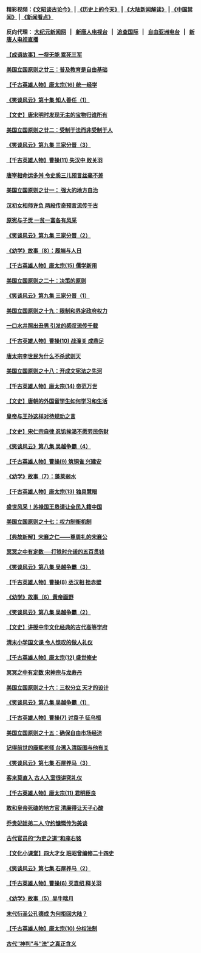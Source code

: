 #### 精彩视频：[《文昭谈古论今》](http://95.179.137.68/wenzhao) | [《历史上的今天》](http://95.179.137.68/today-in-history) | [《大陆新闻解读》](http://95.179.137.68/ntdtv-comedy) | [《中国禁闻》](http://95.179.137.68/ntdtv-news) | [《新闻看点》](http://95.179.137.68/news-insight) 

 #### 反向代理： [大纪元新闻网](http://95.179.137.68:10080/) &nbsp;&nbsp;|&nbsp;&nbsp; [新唐人电视台](http://95.179.137.68:8000/) &nbsp;&nbsp;|&nbsp;&nbsp; [追查国际](http://95.179.137.68:10010/) &nbsp;&nbsp;|&nbsp;&nbsp; [自由亚洲电台](http://95.179.137.68:9800/) &nbsp;&nbsp;|&nbsp;&nbsp; [新唐人电视直播](http://95.179.137.68/) 

#### [【成语故事】一将无能 累死三军](../pages/nsc975/n11046538.md?t=02170337) 

#### [美国立国原则之廿三：普及教育是自由基础](../pages/nsc975/n11044655.md?t=02170337) 

#### [【千古英雄人物】唐太宗(16) 统一经学](../pages/nsc975/n8046259.md?t=02170337) 

#### [《笑谈风云》第十集 知人善任（1）](../pages/nsc975/n11032532.md?t=02170337) 

#### [【文史】唐宋明时发现无主的宝物归谁所有](../pages/nsc975/n11036075.md?t=02170337) 

#### [美国立国原则之廿二：受制于法而非受制于人](../pages/nsc975/n11038266.md?t=02170337) 

#### [《笑谈风云》第九集 三家分晋（3）](../pages/nsc975/n11028646.md?t=02170337) 

#### [【千古英雄人物】曹操(11) 失汉中 败关羽](../pages/nsc975/n7783328.md?t=02170337) 

#### [唐宰相命运多舛 令史奚三儿预言丝毫不差](../pages/nsc975/n334750.md?t=02170337) 

#### [美国立国原则之廿一： 强大的地方自治](../pages/nsc975/n11036069.md?t=02170337) 

#### [汉初女相师许负 两段传奇预言流传千古](../pages/nsc975/n11035453.md?t=02170337) 

#### [原宪与子贡 一贫一富各有风采](../pages/nsc975/n11013094.md?t=02170337) 

#### [《笑谈风云》第九集 三家分晋（2）](../pages/nsc975/n11028610.md?t=02170337) 

#### [《幼学》故事（8）：履端与人日](../pages/nsc975/n10990550.md?t=02170337) 

#### [【千古英雄人物】唐太宗(15) 儒学新用](../pages/nsc975/n8046225.md?t=02170337) 

#### [美国立国原则之二十：决策的原则](../pages/nsc975/n11034691.md?t=02170337) 

#### [《笑谈风云》第九集 三家分晋（1）](../pages/nsc975/n11028591.md?t=02170337) 

#### [美国立国原则之十九：限制和界定政府权力](../pages/nsc975/n11023895.md?t=02170337) 

#### [一口水井照出丑男 引发的感叹流传千载](../pages/nsc975/n11004598.md?t=02170337) 

#### [【千古英雄人物】曹操(10) 战潼关 成鼎足](../pages/nsc975/n7779963.md?t=02170337) 

#### [唐太宗李世民为什么不杀武则天](../pages/nsc975/n11034040.md?t=02170337) 

#### [美国立国原则之十八：开成文宪法之先河](../pages/nsc975/n11008526.md?t=02170337) 

#### [【千古英雄人物】唐太宗(14) 帝范万世](../pages/nsc975/n8034234.md?t=02170337) 

#### [【文史】唐朝的外国留学生如何学习和生活](../pages/nsc975/n11010825.md?t=02170337) 

#### [皇帝与王孙这样对待规劝之言](../pages/nsc975/n10994666.md?t=02170337) 

#### [【文史】宋仁宗自律 忍饥挨渴不愿劳民伤财](../pages/nsc975/n10997349.md?t=02170337) 

#### [《笑谈风云》第八集 吴越争霸（4）](../pages/nsc975/n11010924.md?t=02170337) 

#### [【千古英雄人物】曹操(9) 筑铜雀 兴建安](../pages/nsc975/n7662497.md?t=02170337) 

#### [《幼学》故事（7）：蓬莱弱水](../pages/nsc975/n10990547.md?t=02170337) 

#### [【千古英雄人物】唐太宗(13) 独具慧眼](../pages/nsc975/n8034179.md?t=02170337) 

#### [盛世风采！苏禄国王恳请让全民入籍中国](../pages/nsc975/n10992284.md?t=02170337) 

#### [美国立国原则之十七：权力制衡机制](../pages/nsc975/n11002624.md?t=02170337) 

#### [【典故新解】宋襄之仁——尊周礼的宋襄公](../pages/nsc975/n11018653.md?t=02170337) 

#### [冥冥之中有定数──打铁时允诺的五百贯钱](../pages/nsc975/n334213.md?t=02170337) 

#### [《笑谈风云》第八集 吴越争霸（3）](../pages/nsc975/n11010889.md?t=02170337) 

#### [【千古英雄人物】曹操(8) 丞汉相 挫赤壁](../pages/nsc975/n7662490.md?t=02170337) 

#### [《幼学》故事（6）黄帝画野](../pages/nsc975/n10990546.md?t=02170337) 

#### [《笑谈风云》第八集 吴越争霸（2）](../pages/nsc975/n10996834.md?t=02170337) 

#### [【文史】讲授中华文化经典的古代高等学府](../pages/nsc975/n11003895.md?t=02170337) 

#### [清末小学国文课 令人惊叹的做人礼仪](../pages/nsc975/n10980226.md?t=02170337) 

#### [【千古英雄人物】唐太宗(12) 盛世修史](../pages/nsc975/n8034115.md?t=02170337) 

#### [冥冥之中有定数 宋神宗与龙寿丹](../pages/nsc975/n11008770.md?t=02170337) 

#### [美国立国原则之十六：三权分立 天才的设计](../pages/nsc975/n10991293.md?t=02170337) 

#### [《笑谈风云》第八集 吴越争霸（1）](../pages/nsc975/n10987751.md?t=02170337) 

#### [【千古英雄人物】曹操(7) 讨袁子 征乌桓](../pages/nsc975/n7662459.md?t=02170337) 

#### [美国立国原则之十五：确保自由市场经济](../pages/nsc975/n10957715.md?t=02170337) 

#### [记得前世的康熙老师 台湾入清版图与他有关](../pages/nsc975/n11004761.md?t=02170337) 

#### [《笑谈风云》第七集 石屋养马（3）](../pages/nsc975/n10964155.md?t=02170337) 

#### [客来莫直入 古人入室很讲究礼仪](../pages/nsc975/n11002636.md?t=02170337) 

#### [【千古英雄人物】唐太宗(11) 君明臣良](../pages/nsc975/n8030388.md?t=02170337) 

#### [敢和皇帝死磕的地方官 清廉得让天子心酸](../pages/nsc975/n10999336.md?t=02170337) 

#### [乔贵妃姐弟二人 守约慷慨传为美谈](../pages/nsc975/n10842491.md?t=02170337) 

#### [古代官员的“为吏之道”和座右铭](../pages/nsc975/n10989890.md?t=02170337) 

#### [【文化小课堂】四大才女 班昭曾编修二十四史](../pages/nsc975/n10996143.md?t=02170337) 

#### [《笑谈风云》第七集 石屋养马（2）](../pages/nsc975/n10964109.md?t=02170337) 

#### [【千古英雄人物】曹操(6) 灭袁绍 释关羽](../pages/nsc975/n7662436.md?t=02170337) 

#### [《幼学》故事（5）吴牛喘月](../pages/nsc975/n10806013.md?t=02170337) 

#### [末代衍圣公孔德成 为何拒回大陆？](../pages/nsc975/n10992548.md?t=02170337) 

#### [【千古英雄人物】唐太宗(10) 分权法制](../pages/nsc975/n8025970.md?t=02170337) 

#### [古代“神判”与“法”之真正含义](../pages/nsc975/n10982291.md?t=02170337) 

